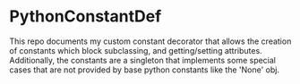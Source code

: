 # PythonConstantDef
This repo documents my custom constant decorator that allows the creation of constants which block subclassing, and getting/setting attributes. Additionally, the constants are a singleton that implements some special cases that are not provided by base python constants like the 'None' obj.
